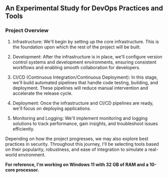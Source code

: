 ## An Experimental Study for DevOps Practices and Tools

### Project Overview

1. Infrastructure: We'll begin by setting up the core infrastructure. This is the foundation upon which the rest of the project will be built.

2. Development: After the infrastructure is in place, we'll configure version control systems and development environments, ensuring consistent workflows and enabling smooth collaboration for developers.

3. CI/CD (Continuous Integration/Continuous Deployment): In this stage, we'll build automated pipelines that handle code testing, building, and deployment. These pipelines will reduce manual intervention and accelerate the release cycle.

4. Deployment: Once the infrastructure and CI/CD pipelines are ready, we'll focus on deploying applications.

5. Monitoring and Logging: We'll implement monitoring and logging solutions to track performance, gain insights, and troubleshoot issues efficiently.

Depending on how the project progresses, we may also explore best practices in security. Throughout this journey, I'll be selecting tools based on their popularity, robustness, and ease of integration to simulate a real-world environment.

**For reference, I'm working on Windows 11 with 32 GB of RAM and a 10-core processor.**